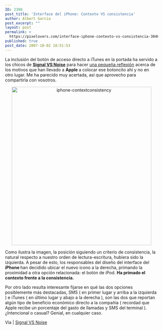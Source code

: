 ```yaml
---
ID: 2398
post_title: 'Interface del iPhone: Contexto VS consistencia'
author: Albert Garcia
post_excerpt: ""
layout: post
permalink: >
  https://pixelovers.com/interface-iphone-contexto-vs-consistencia-30467/
published: true
post_date: 2007-10-02 18:51:53
---
```

La inclusión del botón de acceso directo a iTunes en la portada ha servido a los chicos de <a href="http://www.37signals.com/svn/"><strong>Signal VS Noise</strong></a> para hacer <a href="http://www.37signals.com/svn/posts/628-iphone-context-over-consistency">una pequeña reflexión</a> acerca de los motivos que han llevado a <strong>Apple </strong>a colocar ese botoncito ahí y no en otro lugar. Me ha parecido muy acertada, así que aprovecho para compartirla con vosotros.<!--more-->
<p align="center"><a href="http://pixelovers.com/app/uploads/sites/7/2007/10/iphone-contextconsistency.png"><img class="aligncenter size-full wp-image-3049" src="http://pixelovers.com/app/uploads/sites/7/2007/10/iphone-contextconsistency.png" alt="iphone-contextconsistency" width="460" height="523" /></a></p>
Como ilustra la imagen, la posición siguiendo un criterio de consistencia, la natural respecto a nuestro orden de lectura-escritura, hubiera sido la izquierda. A pesar de esto, los responsables del diseño del interface del <strong>iPhone </strong>han decidido ubicar el nuevo icono a la derecha, primando la proximidad a otra opción relacionada: el botón de iPod. <strong>Ha primado el contexto frente a la consistencia.</strong>

Por otro lado resulta interesante fijarse en qué las dos opciones posiblemente más destacadas, SMS ( en primer lugar y arriba a la izquierda ) e iTunes ( en último lugar y abajo a la derecha ), son las dos que reportan algún tipo de beneficio económico directo a la compañía ( recordad que Apple recibe un porcentaje del gasto de llamadas y SMS del terminal ). ¿Intencional o casual? Genial, en cualquier caso.

Via | <a href="http://www.37signals.com/svn/posts/628-iphone-context-over-consistency">Signal VS Noise</a>